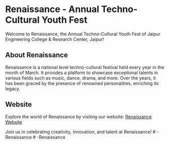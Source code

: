 # Renaissance - Annual Techno-Cultural Youth Fest

Welcome to Renaissance, the Annual Techno-Cultural Youth Fest of Jaipur Engineering College & Research Center, Jaipur!

## About Renaissance
Renaissance is a national level techno-cultural festival held every year in the month of March. It provides a platform to showcase exceptional talents in various fields such as music, dance, drama, and more. Over the years, it has been graced by the presence of renowned personalities, enriching its legacy.

## Website
Explore the world of Renaissance by visiting our website: [Renaissance Website](https://renaissance-jecrc.netlify.app/)

Join us in celebrating creativity, innovation, and talent at Renaissance!
#   - R e n a i s s a n c e  
 #   - R e n a i s s a n c e  
 